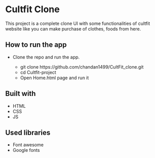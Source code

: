 # Cultfit Clone
This project is a complete clone UI with some functionalities of cultfit website like you can make purchase of clothes, foods from here.

## How to run the app
<ul>
  <li>Clone the repo and run the app.</li>
  <ul>
    <li>git clone https://github.com/chandan1499/CultFit_clone.git</li>
    <li>cd Cultfit-project</li>
    <li>Open Home.html page and run it</li>
  </ul>
</ul>

## Built with
<ul>
  <li>HTML</li>
  <li>CSS</li>
  <li>JS</li>
</ul>

## Used libraries
<ul>
  <li>Font awesome</li>
  <li>Google fonts</li>
</ul>
